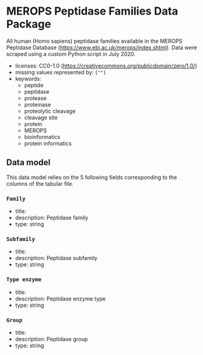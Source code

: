 # MEROPS Peptidase Families Data Package

All human (Homo sapiens) peptidase families available in the MEROPS Peptidase Database (https://www.ebi.ac.uk/merops/index.shtml). Data were scraped using a custom Python script in July 2020.

- licenses: CC0-1.0 (https://creativecommons.org/publicdomain/zero/1.0/)
- missing values represented by: `[""]`
- keywords:
  - peptide
  - peptidase
  - protease
  - proteinase
  - proteolytic cleavage
  - cleavage site
  - protein
  - MEROPS
  - bioinformatics
  - protein informatics

## Data model

This data model relies on the 5 following fields corresponding to the columns of the tabular file.

### `Family`

- title: 
- description: Peptidase family
- type: string

### `Subfamily`

- title: 
- description: Peptidase subfamily
- type: string

### `Type enzyme`

- title: 
- description: Peptidase enzyme type
- type: string

### `Group`

- title: 
- description: Peptidase group
- type: string

